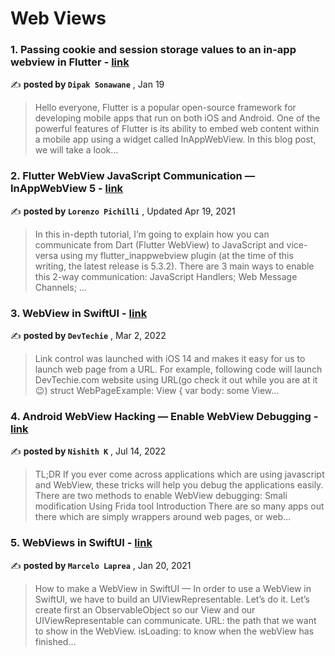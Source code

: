 
<h1>Web Views</h1>
<h3>1. Passing cookie and session storage values to an in-app webview in Flutter - <a href=https://medium.com/@sonawanedipak111/passing-cookie-and-session-storage-values-to-an-in-app-webview-in-flutter-276cb19a2f7a?source=tag_page---------0-85--------------------692bce76_8f39_4dcf_a3a3_6b1ef11a41e6-------17 target="_blank" rel="noopener noreferrer">link</a></h3>

✍️ **posted by `Dipak Sonawane`** , <date>Jan 19</date>

<blockquote>Hello everyone,
Flutter is a popular open-source framework for developing mobile apps that run on both iOS and Android. One of the powerful features of Flutter is its ability to embed web content within a mobile app using a widget called InAppWebView. In this blog post, we will take a look…</blockquote>

<h3>2. Flutter WebView JavaScript Communication — InAppWebView 5 - <a href=https://medium.com/flutter-community/flutter-webview-javascript-communication-inappwebview-5-403088610949?source=tag_page---------1-85--------------------692bce76_8f39_4dcf_a3a3_6b1ef11a41e6-------17 target="_blank" rel="noopener noreferrer">link</a></h3>

✍️ **posted by `Lorenzo Pichilli`** , <date>Updated Apr 19, 2021</date>

<blockquote>In this in-depth tutorial, I’m going to explain how you can communicate from Dart (Flutter WebView) to JavaScript and vice-versa using my flutter_inappwebview plugin (at the time of this writing, the latest release is 5.3.2). There are 3 main ways to enable this 2-way communication: JavaScript Handlers; Web Message Channels; …</blockquote>

<h3>3. WebView in SwiftUI - <a href=https://medium.com/devtechie/webview-in-swiftui-a9c283f29327?source=tag_page---------2-85--------------------692bce76_8f39_4dcf_a3a3_6b1ef11a41e6-------17 target="_blank" rel="noopener noreferrer">link</a></h3>

✍️ **posted by `DevTechie`** , <date>Mar 2, 2022</date>

<blockquote>Link control was launched with iOS 14 and makes it easy for us to launch web page from a URL. For example, following code will launch DevTechie.com website using URL(go check it out while you are at it 😉) struct WebPageExample: View {
    var body: some View…</blockquote>

<h3>4. Android WebView Hacking — Enable WebView Debugging - <a href=https://medium.com/bugbountywriteup/android-webview-hacking-enable-webview-debugging-d292b53f7a63?source=tag_page---------3-85--------------------692bce76_8f39_4dcf_a3a3_6b1ef11a41e6-------17 target="_blank" rel="noopener noreferrer">link</a></h3>

✍️ **posted by `Nishith K`** , <date>Jul 14, 2022</date>

<blockquote>TL;DR If you ever come across applications which are using javascript and WebView, these tricks will help you debug the applications easily. There are two methods to enable WebView debugging: Smali modification Using Frida tool Introduction There are so many apps out there which are simply wrappers around web pages, or web…</blockquote>

<h3>5. WebViews in SwiftUI - <a href=https://medium.com/dev-genius/webviews-in-swiftui-d5b1229e37ba?source=tag_page---------4-85--------------------692bce76_8f39_4dcf_a3a3_6b1ef11a41e6-------17 target="_blank" rel="noopener noreferrer">link</a></h3>

✍️ **posted by `Marcelo Laprea`** , <date>Jan 20, 2021</date>

<blockquote>How to make a WebView in SwiftUI —  In order to use a WebView in SwiftUI, we have to build an UIViewRepresentable. Let’s do it. Let’s create first an ObservableObject so our View and our UIViewRepresentable can communicate. URL: the path that we want to show in the WebView. isLoading: to know when the webView has finished…</blockquote>

